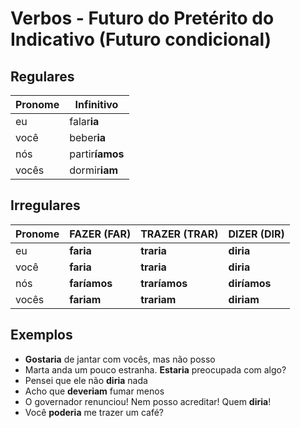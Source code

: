 # Verbos - Futuro do Pretérito do Indicativo (Futuro condicional)

## Regulares

| Pronome | Infinitivo |
| -- | -- |
| eu    | falar**ia**    |
| você  | beber**ia**    |
| nós   | partir**íamos** |
| vocês | dormir**iam**   |

## Irregulares

| Pronome | FAZER (FAR) | TRAZER (TRAR) | DIZER (DIR) |
| -- | -- | -- | -- |
| eu    | **faria**    | **traria**    | **diria**    |
| você  | **faria**    | **traria**    | **diria**    |
| nós   | **faríamos** | **traríamos** | **diríamos** |
| vocês | **fariam**   | **trariam**   | **diriam**   |

## Exemplos

* **Gostaria** de jantar com vocês, mas não posso
* Marta anda um pouco estranha. **Estaria** preocupada com algo?
* Pensei que ele não **diria** nada
* Acho que **deveriam** fumar menos
* O governador renunciou! Nem posso acreditar! Quem **diria**!
* Você **poderia** me trazer um café?
